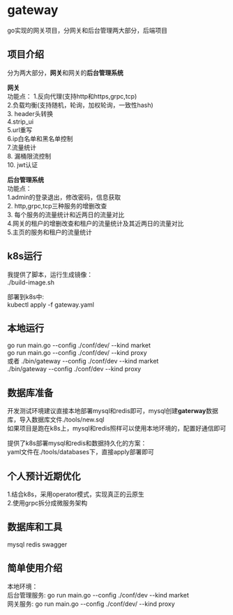 # gateway  
go实现的网关项目，分网关和后台管理两大部分，后端项目  


## 项目介绍  
分为两大部分，**网关**和网关的**后台管理系统**  

**网关**  
功能点： 
1.反向代理(支持http和https,grpc,tcp)  
2.负载均衡(支持随机，轮询，加权轮询，一致性hash)  
3. header头转换  
4.strip_ui  
5.url重写  
6.ip白名单和黑名单控制  
7.流量统计  
8. 漏桶限流控制  
10. jwt认证  
         
**后台管理系统**  
功能点：  
1.admin的登录退出，修改密码，信息获取  
2. http,grpc,tcp三种服务的增删改查  
3. 每个服务的流量统计和近两日的流量对比  
4.网关的租户的增删改查和租户的流量统计及其近两日的流量对比  
5.主页的服务和租户的流量统计  
          
## k8s运行
我提供了脚本，运行生成镜像：  
./build-image.sh  

部署到k8s中:  
kubectl apply -f gateway.yaml  

## 本地运行  
go run main.go --config ./conf/dev/ --kind market  
go run main.go --config ./conf/dev/ --kind proxy  
或者
./bin/gateway --config ./conf/dev --kind market  
./bin/gateway --config ./conf/dev --kind proxy  

## 数据库准备
开发测试环境建议直接本地部署mysql和redis即可，mysql创建**gaterway**数据库，导入数据库文件./tools/new.sql  
如果项目是跑在k8s上，mysql和redis照样可以使用本地环境的，配置好通信即可  

提供了k8s部署mysql和redis和数据持久化的方案：  
yaml文件在./tools/databases下，直接apply部署即可  

## 个人预计近期优化
1.结合k8s，采用operator模式，实现真正的云原生  
2.使用grpc拆分成微服务架构  

## 数据库和工具
mysql redis swagger  

## 简单使用介绍  
本地环境：  
         后台管理服务: go run main.go --config ./conf/dev --kind market  
         网关服务: go run main.go --config ./conf/dev/ --kind proxy  
